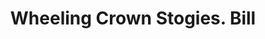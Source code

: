 ---
doi: 10.7916/D8N3184F
date_other: '1931'
date_other_textual: '1931'
form: printed ephemera
genre:
- Invoices
name:
- Wheeling Crown Stogies
- Augustus Pollack
object_in_context_url: https://biggert.cul.columbia.edu/items/view/ave_biggert_01719
subject_hierarchical_geographic:
- Wheeling, West Virginia, United States
subject_name:
- Wheeling Crown Stogies
- Augustus Pollack
title: Wheeling Crown Stogies. Bill
sort_title: Wheeling Crown Stogies. Bill
call_number: ave_biggert_01719
coordinates:
- 40.07027777777778,-80.69861111111112
pid: ave_biggert_01719
identifiers: ave_biggert_01719
thumbnail: false
permalink: /biggert/ave_biggert_01719/
layout: iiif-image-page
---